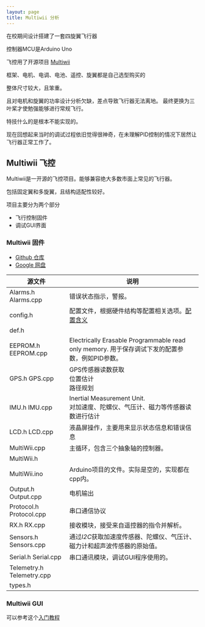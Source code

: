 ```yaml
---
layout: page
title: Multiwii 分析
---
```


<!---
版本    日期    作者    描述
v1.0    2019.06.13  lous    文件创建

-->

在校期间设计搭建了一套四旋翼飞行器

控制器MCU是Arduino Uno

飞控用了开源项目 [Multiwii](http://www.multiwii.com/wiki/?title=Main_Page)

框架、电机、电调、电池、遥控、旋翼都是自己选型购买的

整体尺寸较大，且笨重。

且对电机和旋翼的功率设计分析欠缺，差点导致飞行器无法离地。
最终更换为三叶桨才使勉强能够进行常规飞行。

特技什么的是根本不能实现的。

现在回想起来当时的调试过程依旧觉得很神奇，在未理解PID控制的情况下居然让飞行器正常工作了。

## Multiwii 飞控

Multiwii是一开源的飞控项目。能够兼容绝大多数市面上常见的飞行器。

包括固定翼和多旋翼，且结构适配性较好。

项目主要分为两个部分

- 飞行控制固件
- 调试GUI界面

### Multiwii 固件

- [Github 仓库](https://github.com/multiwii/multiwii-firmware) 
- [Google 网盘](https://code.google.com/archive/p/multiwii/)


|源文件|说明|
--|--
Alarms.h Alarms.cpp|错误状态指示，警报。
config.h | 配置文件，根据硬件结构等配置相关选项。[配置含义](https://www.cnblogs.com/Tranquilty/p/4848853.html)
def.h|
EEPROM.h EEPROM.cpp|Electrically Erasable Programmable read only memory. 用于保存调试下发的配置参数，例如PID参数。
GPS.h GPS.cpp| GPS传感器读数获取 <br> 位置估计 <br> 路径规划
IMU.h IMU.cpp|  Inertial Measurement Unit.<br> 对加速度、陀螺仪、气压计、磁力等传感器读数进行估计
LCD.h LCD.cpp|液晶屏操作，主要用来显示状态信息和错误信息
MultiWii.cpp|主循环，包含三个抽象轴的控制器。
MultiWii.h|
MultiWii.ino|Arduino项目的文件。实际是空的，实现都在cpp内。
Output.h Output.cpp|电机输出
Protocol.h Protocol.cpp|串口通信协议
RX.h RX.cpp| 接收模块，接受来自遥控器的指令并解析。
Sensors.h Sensors.cpp| 通过*I2C*获取加速度传感器、陀螺仪、气压计、磁力计和超声波传感器的原始值。
Serial.h Serial.cpp| 串口通讯模块，调试GUI程序使用的。
Telemetry.h Telemetry.cpp|
types.h|


### Multiwii GUI 

可以参考这个[入门教程](https://blog.csdn.net/yjy728/article/details/69934993)

